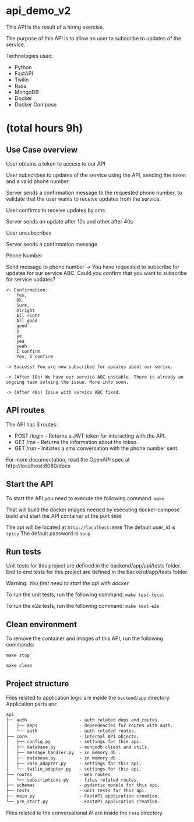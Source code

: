 # api_demo_v2

This API is the result of a hiring exercise.

The purpose of this API is to allow an user to subscribe to updates of the service.

Technologies used:

- Python
- FastAPI
- Twilio
- Rasa
- MongoDB
- Docker
- Docker Compose

# (total hours 9h)
## Use Case overview

User obtains a token to access to our API

User subscribes to updates of the service using the API, sending the token and a valid phone number.

Server sends a confirmation message to the requested phone number, to validate that the user wants to receive updates from the service.

User confirms to receive updates by sms

Server sends an update after 10s and other after 40s

User unsubscribes

Server sends a confirmation message


Phone Number

Send message to phone number
    -> You have requested to subscribe for updates for our service ABC. 
    Could you confirm that you want to subscribe for service updates?

    <- Confirmation:
        Yes,
        Ok
        Sure,
        Alright
        All right
        All good
        good
        y
        ye
        yea
        yeah
        I confirm
        Yes, I confirm

    -> Success! You are now subscribed for updates about our serive.

    -> (After 10s) We have our service ABC unstable. There is already an ongoing team solving the issue. More info soon.

    -> (After 40s) Issue with service ABC fixed. 

## API routes

The API has 3 routes:

- POST /login - Returns a JWT token for interacting with the API.
- GET /me - Returns the information about the token.
- GET /run - Initiates a sms conversation with the phone number sent.

For more documentation, read the OpenAPI spec at http://localhost:8080/docs

## Start the API

To start the API you need to execute the following command:
`make`

That will build the docker images needed by executing docker-compose build and start the API container at the port `8080`

The api will be located at `http://localhost:8080`
The default user_id is `spicy`
The default password is `soup`

## Run tests

Unit tests for this project are defined in the backend/app/api/tests folder.
End to end tests for this project are defined in the backend/app/tests folder.

Warning: *You first need to start the api with docker*

To run the unit tests, run the following command:
`make test-local`

To run the e2e tests, run the following command:
`make test-e2e`

## Clean environment

To remove the container and images of this API, run the following commands:  

`make stop`

`make clean`

## Project structure

Files related to application logic are inside the ``backend/app`` directory.
Application parts are:

```txt
api
├── auth                    - auth related deps and routes.
│   ├── deps                - dependencies for routes with auth.
│   └── auth                - auth related routes.
├── core                    - internal API objects.
│   ├── config.py           - settings for this api.
│   ├── database.py         - mongodb client and utils.
│   ├── message_handler.py  - in memory db .
│   ├── database.py         - in memory db .
│   ├── rasa_adapter.py     - settings for this api.
│   └── twilio_adapter.py   - settings for this api.
├── routes                  - web routes
│   └── subscriptions.py    - files related routes.
├── schemas                 - pydantic models for this api.
├── tests                   - unit tests for this api.
├── main.py                 - FastAPI application creation.
└── pre_start.py            - FastAPI application creation.
```

Files related to the conversational AI are inside the ``rasa`` directory.
